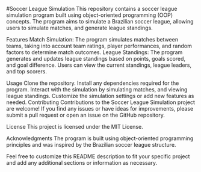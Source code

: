 #Soccer League Simulation
This repository contains a soccer league simulation program built using object-oriented programming (OOP) concepts. The program aims to simulate a Brazilian soccer league, allowing users to simulate matches, and generate league standings.

Features
Match Simulation: The program simulates matches between teams, taking into account team ratings, player performances, and random factors to determine match outcomes.
League Standings: The program generates and updates league standings based on points, goals scored, and goal difference. Users can view the current standings, league leaders, and top scorers.

Usage
Clone the repository.
Install any dependencies required for the program.
Interact with the simulation by  simulating matches, and viewing league standings.
Customize the simulation settings or add new features as needed.
Contributing
Contributions to the Soccer League Simulation project are welcome! If you find any issues or have ideas for improvements, please submit a pull request or open an issue on the GitHub repository.

License
This project is licensed under the MIT License.

Acknowledgments
The program is built using object-oriented programming principles and was inspired by the Brazilian soccer league structure.

Feel free to customize this README description to fit your specific project and add any additional sections or information as necessary.